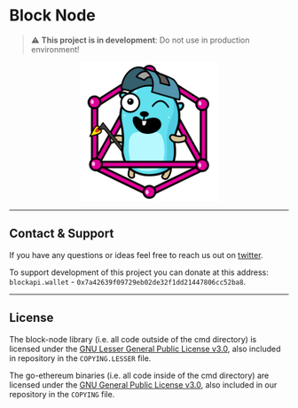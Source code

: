 # Block Node

> :warning: **This project is in development**: Do not use in production environment!

<p align="center" width="100%">
<img src="./docs/images/gopher-golang.png" alt="golang gopher" width="250"/>
</p>

---

## Contact & Support

If you have any questions or ideas feel free to reach us out on [twitter](https://twitter.com/blockapi_dev).

To support development of this project you can donate at this address:<br>
`blockapi.wallet` - `0x7a42639f09729eb02de32f1dd21447806cc52ba8`.

---

## License

The block-node library (i.e. all code outside of the cmd directory) is licensed under the [GNU Lesser General Public License v3.0](https://www.gnu.org/licenses/lgpl-3.0.en.html), also included in repository in the `COPYING.LESSER` file.

The go-ethereum binaries (i.e. all code inside of the cmd directory) are licensed under the [GNU General Public License v3.0](https://www.gnu.org/licenses/gpl-3.0.en.html), also included in our repository in the `COPYING` file.
